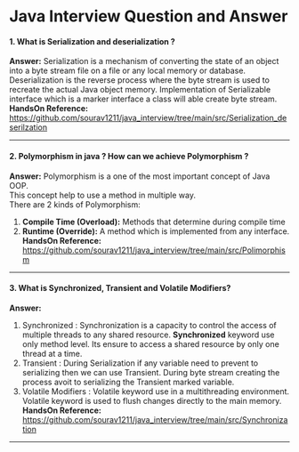 # Java Interview Question and Answer
#### 1. What is Serialization and deserialization ?</br>
**Answer:** 
Serialization is a mechanism of converting the state of an object into a byte stream file on a file or any local memory or database.
Deserialization is the reverse process where the byte stream is used to recreate the actual Java object memory.
Implementation of Serializable interface which is a marker interface a class will able create byte stream.
<br>**HandsOn Reference:** https://github.com/sourav1211/java_interview/tree/main/src/Serialization_deserilzation
***************************************
#### 2. Polymorphism  in java ? How can we achieve Polymorphism  ?</br>
**Answer:**
Polymorphism is a one of the most important concept of Java OOP.</br>
This concept help to use a method in multiple way.</br>
There are 2 kinds of Polymorphism:
1. **Compile Time (Overload):** Methods that determine during compile time
2. **Runtime (Override):** A method which is implemented from any interface.
<br>**HandsOn Reference:** https://github.com/sourav1211/java_interview/tree/main/src/Polimorphism
***************************************
#### 3. What is Synchronized, Transient and Volatile Modifiers?</br>
**Answer:**
1. Synchronized : Synchronization is a capacity to control the access of multiple threads to any shared resource. **Synchronized** keyword use only method level. Its ensure to access a shared resource by only one thread at a time.    
2. Transient : During Serialization if any variable need to prevent to serializing then we can use Transient. During byte stream creating the process avoit to serializing the Transient marked variable.   
3. Volatile Modifiers : Volatile keyword use in a multithreading environment. Volatile keyword is used to flush changes directly to the main memory.
<br>**HandsOn Reference:** https://github.com/sourav1211/java_interview/tree/main/src/Synchronization
***************************************


